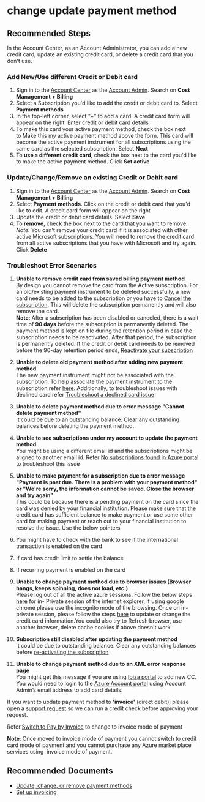 <properties
	pageTitle="change update payment method"
	description="change update payment method"
	service="azure-billing"
	resource="billing"
	authors="prdasneo"
	ms.author="prdasneo"
	displayOrder="1"
	selfHelpType="generic"
	supportTopicIds="32632934"
	resourceTags=""
	productPesIds="15659"
	cloudEnvironments="public"
	articleId="payment-changeupdatepaymentmethod"
/>

# change update payment method

## **Recommended Steps**

In the Account Center, as an Account Administrator, you can add a new credit card, update an existing credit card, or delete a credit card that you don't use.<br>

### **Add New/Use different Credit or Debit card**

1. Sign in to the [Account Center](https://account.windowsazure.com/Subscriptions) as the [Account Admin](https://docs.microsoft.com/azure/billing/billing-subscription-transfer#whoisaa). Search on **Cost Management + Billing**
2. Select a Subscription you'd like to add the credit or debit card to. Select **Payment methods**
3. In the top-left corner, select “+” to add a card. A credit card form will appear on the right. Enter credit or debit card details
4. To make this card your active payment method, check the box next to Make this my active payment method above the form. This card will become the active payment instrument for all subscriptions using the same card as the selected subscription. Select **Next**
5. To **use a different credit card**, check the box next to the card you'd like to make the active payment method. Click **Set active**

### **Update/Change/Remove an existing Credit or Debit card**

1. Sign in to the [Account Center](https://account.windowsazure.com/Subscriptions) as the [Account Admin](https://docs.microsoft.com/azure/billing/billing-subscription-transfer#whoisaa). Search on **Cost Management + Billing**
2. Select **Payment methods**. Click on the credit or debit card that you'd like to edit. A credit card form will appear on the right
3. Update the credit or debit card details. Select **Save**
4. To **remove**, check the box next to the card that you want to remove. _Note_: You can't remove your credit card if it is associated with other active Microsoft subscriptions. You will need to remove the credit card from all active subscriptions that you have with Microsoft and try again. Click **Delete**

### **Troubleshoot Error Scenarios**

1. **Unable to remove credit card from saved billing payment method**<br>
By design you cannot remove the card from the Active subscription. For an old/existing payment instrument to be deleted successfully,  a new card needs to be added to the subscription or you have to [Cancel the subscription](https://docs.microsoft.com/azure/billing/billing-how-to-cancel-azure-subscription). This will delete the subscription permanently and will also remove the card.<br>
**Note**: After a subscription has been disabled or canceled, there is a wait time of **90 days** before the subscription is permanently deleted. The payment method is kept on file during the retention period in case the subscription needs to be reactivated. After that period, the subscription is permanently deleted.
If the credit or debit card needs to be removed before the 90-day retention period ends, [Reactivate your subscription](https://docs.microsoft.com/azure/billing/billing-subscription-become-disable)

2. **Unable to delete old payment method after adding new payment method**<br>
The new payment instrument might not be associated with the subscription. To help associate the payment instrument to the subscription refer [here](https://docs.microsoft.com/azure/billing/billing-how-to-change-credit-card). Additionally, to troubleshoot issues with declined card refer [Troubleshoot a declined card issue](https://support.microsoft.com/help/4488948/troubleshoot-declined-card-at-azure-sign-up)

3. **Unable to delete payment method due to error message "Cannot delete payment method"**<br>
It could be due to an outstanding balance. Clear any outstanding balances before deleting the payment method.

4. **Unable to see subscriptions under my account to update the payment method**<br>
You might be using a different email id and the subscriptions might be aligned to another email id. Refer [No subscriptions found in Azure portal](https://docs.microsoft.com/azure/billing/billing-no-subscriptions-found) to troubleshoot this issue

5. **Unable to make payment for a subscription due to error message "Payment is past due. There is a problem with your payment method" or "We're sorry, the information cannot be saved. Close the browser and try again"**<br>
This could be because there is a pending payment on the card since the card was denied by your financial institution. Please make sure that the credit card has sufficient balance to make payment or use some other card for making payment or reach out to your financial institution to resolve the issue. Use the below pointers

1. You might have to check with the bank to see if the international transaction is enabled on the card<br>
2. If card has credit limit to settle the balance<br>
3. If recurring payment is enabled on the card<br>
	
6. **Unable to change payment method due to browser issues (Browser hangs, keeps spinning, does not load, etc.)**<br>
Please log out of all the active azure sessions. Follow the below steps [here](http://www.thewindowsclub.com/launch-start-private-browsing) for in- Private session of the internet explorer, if using google chrome please use the incognito mode of the browsing. Once on in-private session, please follow the steps [here](https://docs.microsoft.com/azure/billing/billing-how-to-change-credit-card) to update or change the credit card information.You could also try to Refresh browser, use another browser, delete cache cookies if above doesn't work

7. **Subscription still disabled after updating the payment method**<br>
It could be due to outstanding balance. Clear any outstanding balances before [re-activating the subscription](https://docs.microsoft.com/azure/billing/billing-subscription-become-disable)

8. **Unable to change payment method due to an XML error response page**<br>
You might get this message if you are using [Ibiza portal](https://portal.azure.com/) to add new CC. You would need to login to the [Azure Account portal](https://account.azure.com/Subscriptions) using Account Admin’s email address to add card details.

If you want to update payment method to **'invoice'** (direct debit), please open a [support request](https://ms.portal.azure.com/#blade/Microsoft_Azure_Support/HelpAndSupportBlade/overview) so we can run a credit check before approving your request.<br>

Refer [Switch to Pay by Invoice](https://docs.microsoft.com/azure/billing/billing-how-to-pay-by-invoice) to change to invoice mode of payment<br>

**Note**:  Once moved to invoice mode of payment you cannot switch to credit card mode of payment and you cannot purchase any Azure market place services using  invoice mode of payment.

## **Recommended Documents**

* [Update, change, or remove payment methods](https://docs.microsoft.com/azure/billing/billing-how-to-change-credit-card)
* [Set up invoicing](https://azure.microsoft.com/pricing/invoicing/)
